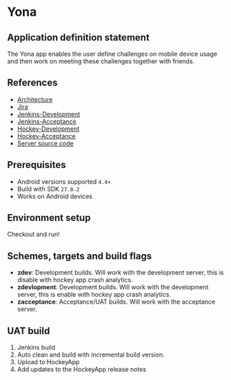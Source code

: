 # Yona

## Application definition statement

The Yona app enables the user define challenges on mobile device usage and then work on meeting these challenges together with friends.

## References

* [Architecture](Architecture.md)
* [Jira](http://jira.yona.nu/secure/RapidBoard.jspa?projectKey=APPDEV&useStoredSettings=true&rapidView=6)
* [Jenkins-Development](https://jenkins-mobile.eu.mobproto.com/job/Yona/)
* [Jenkins-Acceptance](https://jenkins-mobile.eu.mobproto.com/job/Yona-ACC/)
* [Hockey-Development](https://rink.hockeyapp.net/manage/apps/308021)
* [Hockey-Acceptance](https://rink.hockeyapp.net/manage/apps/366916)
* [Server source code](https://github.com/yonadev/yona-server)

## Prerequisites

- Android versions supported `4.4+`
- Build with SDK `27.0.2`
- Works on Android devices

## Environment setup

Checkout and run!

## Schemes, targets and build flags

- **zdev**: Development builds. Will work with the development server, this is disable with hockey app crash analytics.
- **zdevlopment**: Development builds. Will work with the development server, this is enable with hockey app crash analytics.
- **zacceptance**: Acceptance/UAT builds. Will work with the acceptance server.

## UAT build

1. Jenkins build
2. Auto clean and build with incremental build version.
3. Upload to HockeyApp
4. Add updates to the HockeyApp release notes
